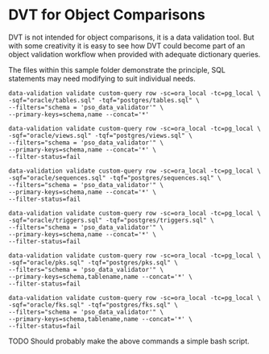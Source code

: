 # DVT for Object Comparisons

DVT is not intended for object comparisons, it is a data validation tool. But
with some creativity it is easy to see how DVT could become part of an object
validation workflow when provided with adequate dictionary queries.

The files within this sample folder demonstrate the principle, SQL statements
may need modifying to suit individual needs.

```
data-validation validate custom-query row -sc=ora_local -tc=pg_local \
-sqf="oracle/tables.sql" -tqf="postgres/tables.sql" \
--filters="schema = 'pso_data_validator'" \
--primary-keys=schema,name --concat='*'

data-validation validate custom-query row -sc=ora_local -tc=pg_local \
-sqf="oracle/views.sql" -tqf="postgres/views.sql" \
--filters="schema = 'pso_data_validator'" \
--primary-keys=schema,name --concat='*' \
--filter-status=fail

data-validation validate custom-query row -sc=ora_local -tc=pg_local \
-sqf="oracle/sequences.sql" -tqf="postgres/sequences.sql" \
--filters="schema = 'pso_data_validator'" \
--primary-keys=schema,name --concat='*' \
--filter-status=fail

data-validation validate custom-query row -sc=ora_local -tc=pg_local \
-sqf="oracle/triggers.sql" -tqf="postgres/triggers.sql" \
--filters="schema = 'pso_data_validator'" \
--primary-keys=schema,name --concat='*' \
--filter-status=fail

data-validation validate custom-query row -sc=ora_local -tc=pg_local \
-sqf="oracle/pks.sql" -tqf="postgres/pks.sql" \
--filters="schema = 'pso_data_validator'" \
--primary-keys=schema,tablename,name --concat='*' \
--filter-status=fail

data-validation validate custom-query row -sc=ora_local -tc=pg_local \
-sqf="oracle/fks.sql" -tqf="postgres/fks.sql" \
--filters="schema = 'pso_data_validator'" \
--primary-keys=schema,tablename,name --concat='*' \
--filter-status=fail
```

TODO Should probably make the above commands a simple bash script.
